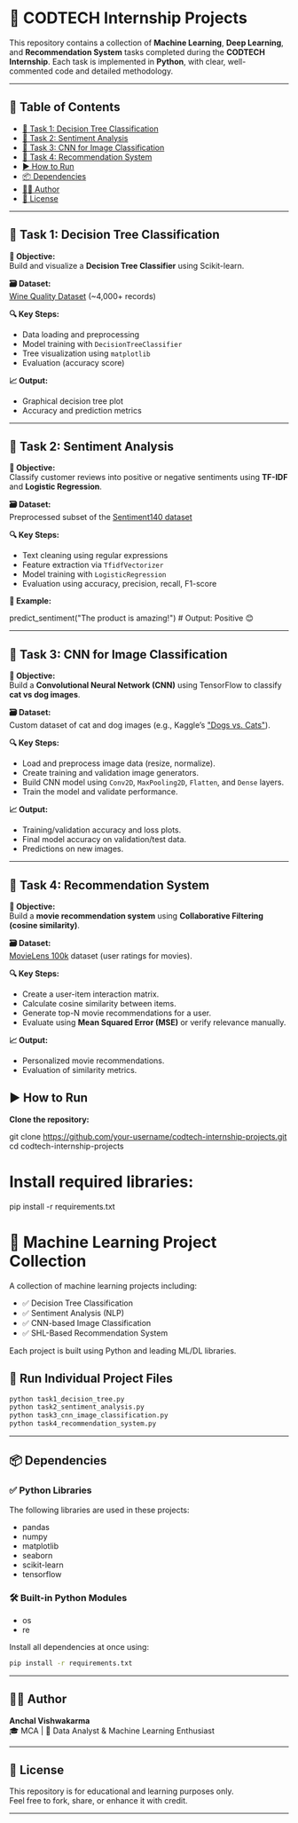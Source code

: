 # 🚀 CODTECH Internship Projects







This repository contains a collection of **Machine Learning**, **Deep Learning**, and **Recommendation System** tasks completed during the **CODTECH Internship**. Each task is implemented in **Python**, with clear, well-commented code and detailed methodology.

---

## 📌 Table of Contents

- [📂 Task 1: Decision Tree Classification](#-task-1-decision-tree-classification)
- [📂 Task 2: Sentiment Analysis](#-task-2-sentiment-analysis)
- [📂 Task 3: CNN for Image Classification](#-task-3-cnn-for-image-classification)
- [📂 Task 4: Recommendation System](#-task-4-recommendation-system)
- [▶️ How to Run](#️-how-to-run)
- [📦 Dependencies](#-dependencies)
- [🧑‍💻 Author](#-author)
- [📄 License](#-license)

---

## 📂 Task 1: Decision Tree Classification

**🎯 Objective:**  
Build and visualize a **Decision Tree Classifier** using Scikit-learn.

**🗃️ Dataset:**  
[Wine Quality Dataset](https://archive.ics.uci.edu/ml/datasets/wine+quality) (~4,000+ records)

**🔍 Key Steps:**
- Data loading and preprocessing
- Model training with `DecisionTreeClassifier`
- Tree visualization using `matplotlib`
- Evaluation (accuracy score)

**📈 Output:**
- Graphical decision tree plot
- Accuracy and prediction metrics

---

## 📂 Task 2: Sentiment Analysis

**🎯 Objective:**  
Classify customer reviews into positive or negative sentiments using **TF-IDF** and **Logistic Regression**.

**🗃️ Dataset:**  
Preprocessed subset of the [Sentiment140 dataset](http://help.sentiment140.com/home)

**🔍 Key Steps:**
- Text cleaning using regular expressions
- Feature extraction via `TfidfVectorizer`
- Model training with `LogisticRegression`
- Evaluation using accuracy, precision, recall, F1-score

**🔮 Example:**


predict_sentiment("The product is amazing!")  # Output: Positive 😊

---

## 📂 Task 3: CNN for Image Classification 

**🎯 Objective:**  
Build a **Convolutional Neural Network (CNN)** using TensorFlow to classify **cat vs dog images**.

**🗃️ Dataset:**  
Custom dataset of cat and dog images (e.g., Kaggle’s ["Dogs vs. Cats"](https://www.kaggle.com/competitions/dogs-vs-cats)).

**🔍 Key Steps:**
- Load and preprocess image data (resize, normalize).
- Create training and validation image generators.
- Build CNN model using `Conv2D`, `MaxPooling2D`, `Flatten`, and `Dense` layers.
- Train the model and validate performance.

**📈 Output:**
- Training/validation accuracy and loss plots.
- Final model accuracy on validation/test data.
- Predictions on new images.

---

## 📂 Task 4: Recommendation System

**🎯 Objective:**  
Build a **movie recommendation system** using **Collaborative Filtering (cosine similarity)**.

**🗃️ Dataset:**  
[MovieLens 100k](https://grouplens.org/datasets/movielens/) dataset (user ratings for movies).

**🔍 Key Steps:**
- Create a user-item interaction matrix.
- Calculate cosine similarity between items.
- Generate top-N movie recommendations for a user.
- Evaluate using **Mean Squared Error (MSE)** or verify relevance manually.

**📈 Output:**
- Personalized movie recommendations.
- Evaluation of similarity metrics.

## ▶️ How to Run

**Clone the repository:**

git clone https://github.com/your-username/codtech-internship-projects.git <br>
cd codtech-internship-projects

# Install required libraries:

pip install -r requirements.txt

# 🧠 Machine Learning Project Collection

A collection of machine learning projects including:

- ✅ Decision Tree Classification  
- ✅ Sentiment Analysis (NLP)  
- ✅ CNN-based Image Classification  
- ✅ SHL-Based Recommendation System  

Each project is built using Python and leading ML/DL libraries.


## 🚀 Run Individual Project Files

```bash
python task1_decision_tree.py
python task2_sentiment_analysis.py
python task3_cnn_image_classification.py
python task4_recommendation_system.py
```

---

## 📦 Dependencies

### ✅ Python Libraries

The following libraries are used in these projects:

- pandas  
- numpy  
- matplotlib  
- seaborn  
- scikit-learn  
- tensorflow  

### 🛠 Built-in Python Modules

- os  
- re  

Install all dependencies at once using:

```bash
pip install -r requirements.txt
```

---

## 🧑‍💻 Author

**Anchal Vishwakarma**  
🎓 MCA | 💼 Data Analyst & Machine Learning Enthusiast

---

## 📄 License

This repository is for educational and learning purposes only.  
Feel free to fork, share, or enhance it with credit.

---
